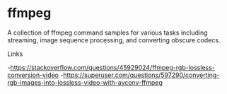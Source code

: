 # ffmpeg

A collection of ffmpeg command samples for various tasks including streaming, image sequence processing, and converting obscure codecs.


Links

-https://stackoverflow.com/questions/45929024/ffmpeg-rgb-lossless-conversion-video
-https://superuser.com/questions/597290/converting-rgb-images-into-lossless-video-with-avconv-ffmpeg

